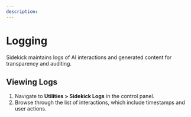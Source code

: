 ```yaml
---
description:
---
```


# Logging

Sidekick maintains logs of AI interactions and generated content for transparency and auditing.

## Viewing Logs

1. Navigate to **Utilities > Sidekick Logs** in the control panel.
2. Browse through the list of interactions, which include timestamps and user actions.

[//]: # (   <img src="/images/logs/sidekick-logs.png" alt="Sidekick Logs" style="width:750px; margin-top:10px">)
